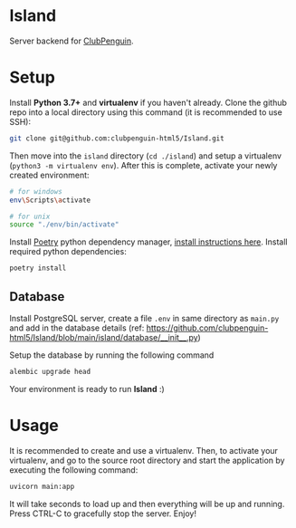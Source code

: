 # Island
Server backend for [ClubPenguin](https://github.com/clubpenguin-html5/ClubPenguin).

# Setup
Install **Python 3.7+** and **virtualenv** if you haven't already. Clone the github repo into a local directory using this command (it is recommended to use SSH):
```bash
git clone git@github.com:clubpenguin-html5/Island.git 
```

Then move into the `island` directory (`cd ./island`) and setup a virtualenv (`python3 -m virtualenv env`).
After this is complete, activate your newly created environment:
```bash
# for windows
env\Scripts\activate

# for unix
source "./env/bin/activate"
```

Install [Poetry](https://python-poetry.org/) python dependency manager, [install instructions here](https://python-poetry.org/docs/#installation). Install required python dependencies:

```bash
poetry install
```

## Database
Install PostgreSQL server, create a file `.env` in same directory as `main.py` and add in the database details (ref: https://github.com/clubpenguin-html5/Island/blob/main/island/database/__init__.py)

Setup the database by running the following command

```bash
alembic upgrade head
```

Your environment is ready to run **Island** :)

# Usage
It is recommended to create and use a virtualenv. Then, to activate your virtualenv, and go to the source root directory and start the application by executing the following command:
```bash
uvicorn main:app
```
It will take seconds to load up and then everything will be up and running. Press CTRL-C to gracefully stop the server.
Enjoy!
